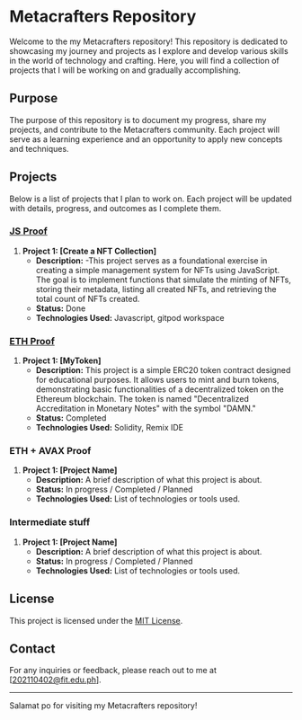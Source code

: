 # Metacrafters Repository

Welcome to the my Metacrafters repository! This repository is dedicated to showcasing my journey and projects as I explore and develop various skills in the world of technology and crafting. Here, you will find a collection of projects that I will be working on and gradually accomplishing.

## Purpose

The purpose of this repository is to document my progress, share my projects, and contribute to the Metacrafters community. Each project will serve as a learning experience and an opportunity to apply new concepts and techniques.

## Projects

Below is a list of projects that I plan to work on. Each project will be updated with details, progress, and outcomes as I complete them.

### [JS Proof](./JS-proof)
1. **Project 1: [Create a NFT Collection]**
   - **Description:** -This project serves as a foundational exercise in creating a simple management system for NFTs using JavaScript. 
    The goal is to implement functions that simulate the minting of NFTs, storing their metadata, listing all created NFTs, and retrieving the total count of NFTs created.
   - **Status:** Done
   - **Technologies Used:** Javascript, gitpod workspace 

### [ETH Proof](./Eth-proof)
1. **Project 1: [MyToken]**
   - **Description:** This project is a simple ERC20 token contract designed for educational purposes. It allows users to mint and burn tokens, demonstrating basic functionalities of a decentralized token on the Ethereum blockchain. 
   The token is named "Decentralized Accreditation in Monetary Notes" with the symbol "DAMN."
   - **Status:** Completed 
   - **Technologies Used:** Solidity, Remix IDE

### ETH + AVAX Proof 
1. **Project 1: [Project Name]**
   - **Description:** A brief description of what this project is about.
   - **Status:** In progress / Completed / Planned
   - **Technologies Used:** List of technologies or tools used.
  

### Intermediate stuff
1. **Project 1: [Project Name]**
   - **Description:** A brief description of what this project is about.
   - **Status:** In progress / Completed / Planned
   - **Technologies Used:** List of technologies or tools used.



## License

This project is licensed under the [MIT License](LICENSE).

## Contact

For any inquiries or feedback, please reach out to me at [202110402@fit.edu.ph].

---

Salamat po for visiting my Metacrafters repository! 

